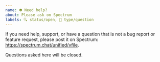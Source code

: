 ```yaml
---
name: ⛔️ Need help?
about: Please ask on Spectrum
labels: 🔍 status/open, 🙋 type/question
---
```


If you need help, support, or have a question that is not a bug report or
feature request, please post it on Spectrum: <https://spectrum.chat/unified/vfile>.

Questions asked here will be closed.
